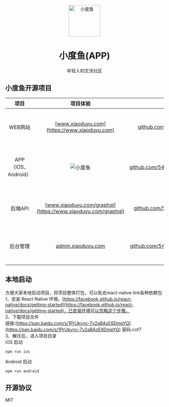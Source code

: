 <p align="center">
<img src="https://qncdn.xiaoduyu.com/20190507.png" alt="小度鱼" width="100">
</p>
<h1 align="center">小度鱼(APP)</h1>
<p align="center">年轻人的交流社区</p>

## 小度鱼开源项目
|项目|项目体验|原代码|主要技术栈|
|:---:|:---:|:---:|:---:|
|WEB网站|[www.xiaoduyu.com](https://www.xiaoduyu.com)|[github.com/54sword/xiaoduyu.com](https://github.com/54sword/xiaoduyu.com)|React、Redux、React-Router、GraphQL|
|APP（iOS、Android）|![小度鱼](https://qncdn.xiaoduyu.com/qrcode.png "小度鱼")|[github.com/54sword/xiaoduyuReactNative](https://github.com/54sword/xiaoduyuReactNative)|React-Native、Redux、React-Navigation、GraphQL|
|后端API|[www.xiaoduyu.com/graphql](https://www.xiaoduyu.com/graphql)|[github.com/54sword/api.xiaoduyu.com](https://github.com/54sword/api.xiaoduyu.com)|TypeScript、NodeJS、Express、MongoDB、GraphQL|
|后台管理|[admin.xiaoduyu.com](http://admin.xiaoduyu.com)|[github.com/54sword/admin.xiaoduyu.com](https://github.com/54sword/admin.xiaoduyu.com)|React、Redux、React-Router、GraphQL|

## 本地启动
方便大家本地启动项目，将项目整体打包，可以免去react-native link各种依赖包   
1、安装 React Native 环境，[https://facebook.github.io/react-native/docs/getting-started](https://facebook.github.io/react-native/docs/getting-started)，已安装环境可以忽略这个步骤。  
2、下载项目文件   
链接:[https://pan.baidu.com/s/1PrUkync-7v2aBAzE6DmpYQ](https://pan.baidu.com/s/1PrUkync-7v2aBAzE6DmpYQ)  密码:cof7   
3、解压后，进入项目目录  
iOS 启动   
```
npm run ios
```

Android 启动   
```
npm run android
```

## 开源协议
MIT

